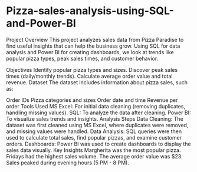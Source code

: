 # Pizza-sales-analysis-using-SQL-and-Power-BI


Project Overview
This project analyzes sales data from Pizza Paradise to find useful insights that can help the business grow. Using SQL for data analysis and Power BI for creating dashboards, we look at trends like popular pizza types, peak sales times, and customer behavior.

Objectives
Identify popular pizza types and sizes.
Discover peak sales times (daily/monthly trends).
Calculate average order value and total revenue.
Dataset
The dataset includes information about pizza sales, such as:

Order IDs
Pizza categories and sizes
Order date and time
Revenue per order
Tools Used
MS Excel: For initial data cleaning (removing duplicates, handling missing values).
SQL: To analyze the data after cleaning.
Power BI: To visualize sales trends and insights.
Analysis Steps
Data Cleaning: The dataset was first cleaned using MS Excel, where duplicates were removed, and missing values were handled.
Data Analysis: SQL queries were then used to calculate total sales, find popular pizzas, and examine customer orders.
Dashboards: Power BI was used to create dashboards to display the sales data visually.
Key Insights
Margherita was the most popular pizza.
Fridays had the highest sales volume.
The average order value was $23.
Sales peaked during evening hours (5 PM - 8 PM).
